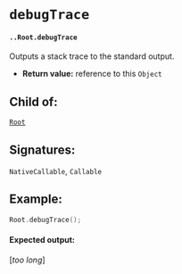# `debugTrace`

#### `..Root.debugTrace`

Outputs a stack trace to the standard output.

* **Return value:** reference to this `Object`

## Child of:

[`Root`](docs..Root.md)

## Signatures:

`NativeCallable`, `Callable`

## Example:

```c
Root.debugTrace();
```

#### Expected output:

[_too long_]
